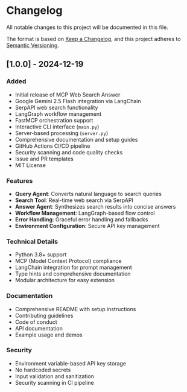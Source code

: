 # Changelog

All notable changes to this project will be documented in this file.

The format is based on [Keep a Changelog](https://keepachangelog.com/en/1.0.0/),
and this project adheres to [Semantic Versioning](https://semver.org/spec/v2.0.0.html).

## [1.0.0] - 2024-12-19

### Added
- Initial release of MCP Web Search Answer
- Google Gemini 2.5 Flash integration via LangChain
- SerpAPI web search functionality
- LangGraph workflow management
- FastMCP orchestration support
- Interactive CLI interface (`main.py`)
- Server-based processing (`server.py`)
- Comprehensive documentation and setup guides
- GitHub Actions CI/CD pipeline
- Security scanning and code quality checks
- Issue and PR templates
- MIT License

### Features
- **Query Agent**: Converts natural language to search queries
- **Search Tool**: Real-time web search via SerpAPI
- **Answer Agent**: Synthesizes search results into concise answers
- **Workflow Management**: LangGraph-based flow control
- **Error Handling**: Graceful error handling and fallbacks
- **Environment Configuration**: Secure API key management

### Technical Details
- Python 3.8+ support
- MCP (Model Context Protocol) compliance
- LangChain integration for prompt management
- Type hints and comprehensive documentation
- Modular architecture for easy extension

### Documentation
- Comprehensive README with setup instructions
- Contributing guidelines
- Code of conduct
- API documentation
- Example usage and demos

### Security
- Environment variable-based API key storage
- No hardcoded secrets
- Input validation and sanitization
- Security scanning in CI pipeline
